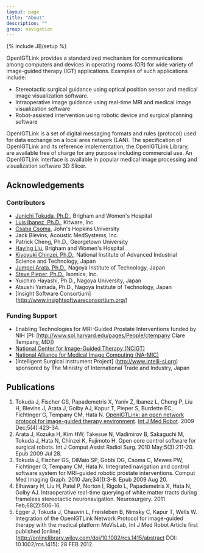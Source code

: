 ```yaml
---
layout: page
title: "About"
description: ""
group: navigation
---
```

{% include JB/setup %}

OpenIGTLink provides a standardized mechanism for communications among computers and devices in operating rooms (OR) for wide variety of image-guided therapy (IGT) applications. Examples of such applications include:

* Stereotactic surgical guidance using optical position sensor and medical image visualization software.
* Intraoperative image guidance using real-time MRI and medical image visualization software
* Robot-assisted intervention using robotic device and surgical planning software

OpenIGTLink is a set of digital messaging formats and rules (protocol) used for data exchange on a local area network (LAN). The specification of OpenIGTLink and its reference implementation, the OpenIGTLink Library, are available free of charge for any purpose including commercial use. An OpenIGTLink interface is available in popular medical image processing and visualization software 3D Slicer.

## Acknowledgements
### Contributors
* [Junichi Tokuda, Ph.D.](http://www.spl.harvard.edu/pages/People/tokuda), Brigham and Women's Hospital
* [Luis Ibanez, Ph.D.](http://www.kitware.com/profile/team/ibanez.html), Kitware, Inc.
* [Csaba Csoma](http://www.cisst.org/wiki/User:Csoma), John's Hopkins University
* Jack Blevins, Acoustic MedSystems, Inc.
* Patrick Cheng, Ph.D., Georgetown University
* [Haying Liu](http://www.spl.harvard.edu/pages/People/hliu), Brigham and Women's Hospital
* [Kiyoyuki Chinzei, Ph.D.](http://staff.aist.go.jp/k.chinzei/), National Institute of Advanced Industrial Science and Technology, Japan
* [Jumpei Arata, Ph.D.](http://arata.web.nitech.ac.jp/index.html), Nagoya Institute of Technology, Japan
* [Steve Pieper, Ph.D.](http://www.spl.harvard.edu/pages/People/pieper), Isomics, Inc.
* Yuichiro Hayashi, Ph.D., Nagoya University, Japan
* Atsushi Yamada, Ph.D., Nagoya Institute of Technology, Japan
* [Insight Software Consortium] (http://www.insightsoftwareconsortium.org/)
### Funding Support
* Enabling Technologies for MRI-Guided Prostate Interventions funded by NIH (PI: [http://www.spl.harvard.edu/pages/People/ctempany Clare Tempany, MD])
* [National Center for Image-Guided Therapy (NCIGT)](http://www.ncigt.org/)
* [National Alliance for Medical Image Computing (NA-MIC)](http://www.na-mic.org/)
* [Intelligent Surgical Instrument Project] (http://www.intelli-si.org) sponsored by The Ministry of International Trade and Industry, Japan

## Publications
1. Tokuda J, Fischer GS, Papademetris X, Yaniv Z, Ibanez L, Cheng P, Liu H, Blevins J, Arata J, Golby AJ, Kapur T, Pieper S, Burdette EC, Fichtinger G, Tempany CM, Hata N. [OpenIGTLink: an open network protocol for image-guided therapy environment]([http://www.spl.harvard.edu/publications/item/view/1709). [Int J Med Robot](http://www3.interscience.wiley.com/journal/112094293/home). 2009 Dec;5(4):423-34.
1. Arata J, Kozuka H, Kim HW, Takesue N, Vladimirov B, Sakaguchi M, Tokuda J, Hata N, Chinzei K, Fujimoto H. Open core control software for surgical robots. Int J Comput Assist Radiol Surg. 2010 May;5(3):211-20. Epub 2009 Jul 28.
1. Tokuda J, Fischer GS, DiMaio SP, Gobbi DG, Csoma C, Mewes PW, Fichtinger G, Tempany CM, Hata N. Integrated navigation and control software system for MRI-guided robotic prostate interventions. Comput Med Imaging Graph. 2010 Jan;34(1):3-8. Epub 2009 Aug 20.
1. Elhawary H, Liu H, Patel P, Norton I, Rigolo L, Papademetris X, Hata N, Golby AJ. Intraoperative real-time querying of white matter tracts during frameless stereotactic neuronavigation. Neurosurgery. 2011 Feb;68(2):506-16.
1. Egger J, Tokuda J, Chauvin L, Freisleben B, Nimsky C, Kapur T, Wells W. Integration of the OpenIGTLink Network Protocol for image-guided therapy with the medical platform MeVisLab,  Int J Med Robot Article first published [online] (http://onlinelibrary.wiley.com/doi/10.1002/rcs.1415/abstract DOI: 10.1002/rcs.1415): 28 FEB 2012.


